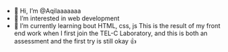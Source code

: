 - 👋 Hi, I’m @Aqilaaaaaaa
- 👀 I’m interested in web development
- 🌱 I’m currently learning bout HTML, css, js
This is the result of my front end work when I first join the TEL-C Laboratory, and this is both an assessment and the first try is still okay 👍
<!---
Aqilaaaaaaa/Aqilaaaaaaa is a ✨ special ✨ repository because its `README.md` (this file) appears on your GitHub profile.
You can click the Preview link to take a look at your changes.
--->
